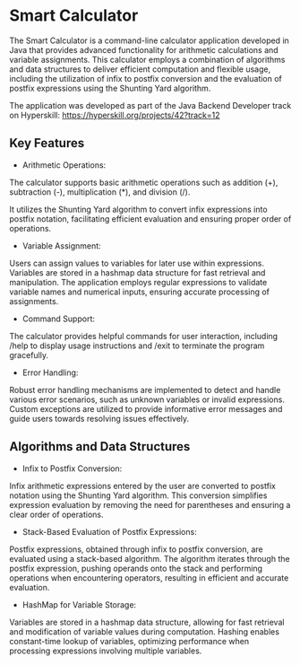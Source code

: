 # Smart Calculator

The Smart Calculator is a command-line calculator application developed in Java that provides advanced functionality for arithmetic calculations and variable assignments. This calculator employs a combination of algorithms and data structures to deliver efficient computation and flexible usage, including the utilization of infix to postfix conversion and the evaluation of postfix expressions using the Shunting Yard algorithm.

The application was developed as part of the Java Backend Developer track on Hyperskill: https://hyperskill.org/projects/42?track=12


## Key Features

- Arithmetic Operations:

The calculator supports basic arithmetic operations such as addition (+), subtraction (-), multiplication (*), and division (/).

It utilizes the Shunting Yard algorithm to convert infix expressions into postfix notation, facilitating efficient evaluation and ensuring proper order of operations.

- Variable Assignment:

Users can assign values to variables for later use within expressions. Variables are stored in a hashmap data structure for fast retrieval and manipulation.
The application employs regular expressions to validate variable names and numerical inputs, ensuring accurate processing of assignments.

- Command Support:

The calculator provides helpful commands for user interaction, including /help to display usage instructions and /exit to terminate the program gracefully.

- Error Handling:

Robust error handling mechanisms are implemented to detect and handle various error scenarios, such as unknown variables or invalid expressions.
Custom exceptions are utilized to provide informative error messages and guide users towards resolving issues effectively.




## Algorithms and Data Structures

- Infix to Postfix Conversion:

Infix arithmetic expressions entered by the user are converted to postfix notation using the Shunting Yard algorithm.
This conversion simplifies expression evaluation by removing the need for parentheses and ensuring a clear order of operations.

- Stack-Based Evaluation of Postfix Expressions:

Postfix expressions, obtained through infix to postfix conversion, are evaluated using a stack-based algorithm.
The algorithm iterates through the postfix expression, pushing operands onto the stack and performing operations when encountering operators, resulting in efficient and accurate evaluation.

- HashMap for Variable Storage:

Variables are stored in a hashmap data structure, allowing for fast retrieval and modification of variable values during computation.
Hashing enables constant-time lookup of variables, optimizing performance when processing expressions involving multiple variables.
